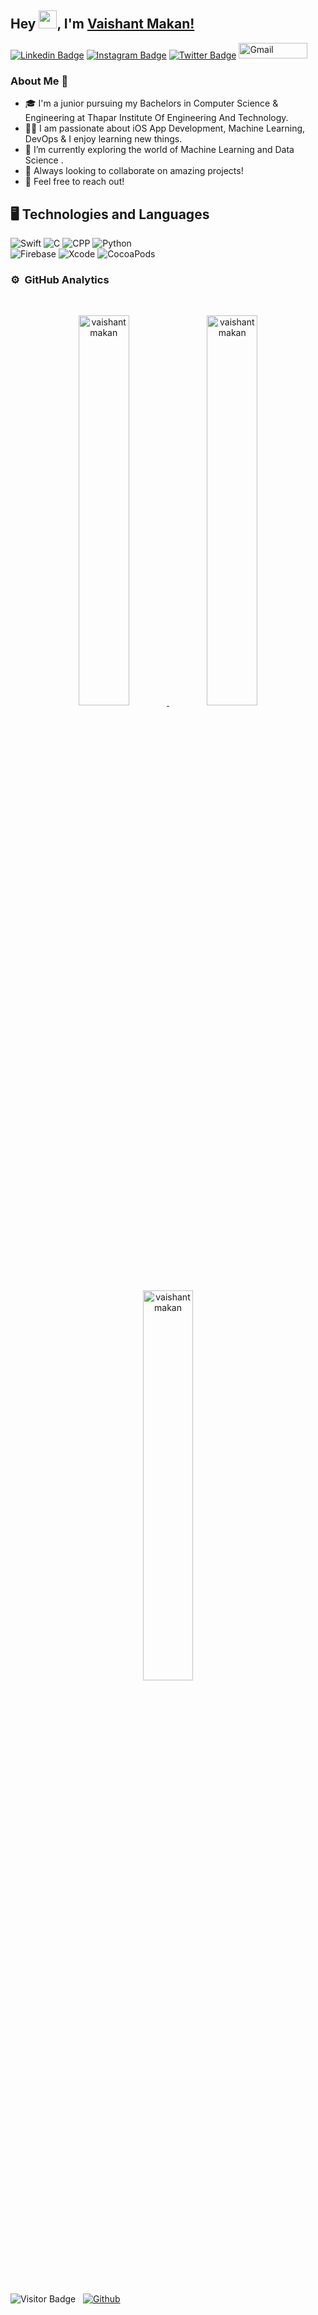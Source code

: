 ## Hey <img src="https://github.com/TheDudeThatCode/TheDudeThatCode/blob/master/Assets/Hi.gif" width="29px">,  I'm [Vaishant Makan!](https://VaishantMakan.github.io)

[![Linkedin Badge](https://img.shields.io/badge/-vaishantmakan-blue?style=plastic-square&logo=Linkedin&logoColor=white&link=https://www.linkedin.com/in/vaishantmakan/)](https://www.linkedin.com/in/vaishantmakan/)
[![Instagram Badge](https://img.shields.io/badge/-vaishantmakan-purple?style=plastic-square&logo=instagram&logoColor=white&link=https://www.instagram.com/vaishant_makan_/)](https://www.instagram.com/vaishant_makan_/)
[![Twitter Badge](https://img.shields.io/badge/-vaishantmakan-black?style=plastic-square&logo=twitter&logoColor=blue&link=https://twitter.com/VaishantMakan)](https://twitter.com/VaishantMakan)
<a href="mailto:avishrants@gmail.com"><img alt="Gmail" src="https://img.shields.io/badge/Gmail-D14836?style=for-the-badge&logo=gmail&logoColor=white" height="25" width="110" /></a>

### About Me 🚀
- 🎓  I'm a junior pursuing my Bachelors in Computer Science & Engineering at Thapar Institute Of Engineering And Technology. 
- 👨‍💻  I am passionate about iOS App Development, Machine Learning, DevOps & I enjoy learning new things. 
- 🌱  I’m currently exploring the world of Machine Learning and Data Science .
- 👯  Always looking to collaborate on amazing projects! 
- 💬  Feel free to reach out!

## 🖥 Technologies and Languages

![Swift](https://img.shields.io/badge/-Swift-black?style=plastic&logo=swift) 
![C](https://img.shields.io/badge/-C-black?style=plastic&logo=C) 
![CPP](https://img.shields.io/badge/-C++-black?style=plastic&logo=C) 
![Python](https://img.shields.io/badge/-Python-black?style=plastic&logo=Python)\
![Firebase](https://img.shields.io/badge/-Firebase-black?style=plastic&logo=firebase)
![Xcode](https://img.shields.io/badge/-Xcode-black?style=plastic&logo=xcode) 
![CocoaPods](https://img.shields.io/badge/-Cocoapods-black?style=plastic&logo=Cocoapods)

<!-- ![Github Stats](https://github-readme-stats.vercel.app/api?username=VaishantMakan&theme=dark&count_private=true&show_icons=true&include_all_commits=true)
![Top Langs](https://github-readme-stats.vercel.app/api/top-langs/?username=VaishantMakan&theme=dark&hide=TeX&layout=compact)
 -->
 
 ### ⚙️ &nbsp;GitHub Analytics
<br>
<a href="https://github.com/avishrantssh">
  <p align="center">
    <img src="https://github-readme-stats.vercel.app/api?username=vaishantmakan&show_icons=true&theme=dark" alt="vaishantmakan" style="width:40%;"/>
    <img src="https://github-readme-streak-stats.herokuapp.com/?user=vaishantmakan&layout=compact&theme=dark" alt="vaishantmakan" style="width:40%;"/>
    <img src="https://github-readme-stats.vercel.app/api/top-langs/?username=VaishantMakan&theme=dark&hide=TeX&layout=compact" alt="vaishantmakan" style="width:40%;"/>
  </p>  
</a>
<br>

![Visitor Badge](https://visitor-badge.laobi.icu/badge?page_id=VaishantMakan) &nbsp; [![Github](https://img.shields.io/github/followers/vaishantmakan?label=Follow&style=social)](https://github.com/vaishantmakan)

<!--
**VaishantMakan/VaishantMakan** is a ✨ _special_ ✨ repository because its `README.md` (this file) appears on your GitHub profile.

Here are some ideas to get you started:

- 🔭 I’m currently working on ...
- 🌱 I’m currently learning ...
- 👯 I’m looking to collaborate on ...
- 🤔 I’m looking for help with ...
- 💬 Ask me about ...
- 📫 How to reach me: ...
- 😄 Pronouns: ...
- ⚡ Fun fact: ...
-->
